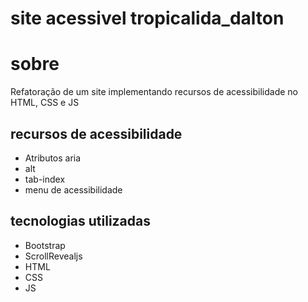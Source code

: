# site acessivel tropicalida_dalton
# sobre
Refatoração de um site implementando recursos de acessibilidade no HTML, CSS e JS
## recursos de acessibilidade
- Atributos aria
- alt
- tab-index
- menu de acessibilidade
## tecnologias utilizadas
- Bootstrap
- ScrollRevealjs
- HTML
- CSS
- JS

